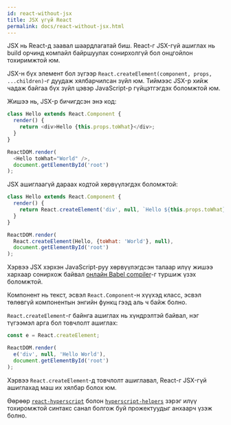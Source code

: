```yaml
---
id: react-without-jsx
title: JSX үгүй React
permalink: docs/react-without-jsx.html
---
```


JSX нь React-д заавал шаардлагатай биш. React-г JSX-гүй ашиглах нь build орчинд компайл байршуулах сонирхолгүй бол онцгойлон тохиримжтой юм.

JSX-н бүх элемент бол зүгээр `React.createElement(component, props, ...children)`-г дуудаж хялбарчилсан зүйл юм. Тиймээс JSX-р хийж чадаж байгаа бүх зүйл цэвэр JavaScript-р гүйцэтгэгдэх боломжтой юм.

Жишээ нь, JSX-р бичигдсэн энэ код:

```js
class Hello extends React.Component {
  render() {
    return <div>Hello {this.props.toWhat}</div>;
  }
}

ReactDOM.render(
  <Hello toWhat="World" />,
  document.getElementById('root')
);
```

JSX ашиглаагүй дараах кодтой хөрвүүлэгдэх боломжтой:

```js
class Hello extends React.Component {
  render() {
    return React.createElement('div', null, `Hello ${this.props.toWhat}`);
  }
}

ReactDOM.render(
  React.createElement(Hello, {toWhat: 'World'}, null),
  document.getElementById('root')
);
```

Хэрвээ JSX хэрхэн JavaScript-руу хөрвүүлэгдсэн талаар илүү жишээ хархаар сонирхож байвал [онлайн Babel compiler](babel://jsx-simple-example)-г туршиж үзэх боломжтой.

Компонент нь текст, эсвэл `React.Component`-н хүүхэд класс, эсвэл төлөвгүй компонентын энгийн функц гээд аль ч байж болно.

`React.createElement`-г байнга ашиглах нь хүндрэлтэй байвал, нэг түгээмэл арга бол товчлолт ашиглах:

```js
const e = React.createElement;

ReactDOM.render(
  e('div', null, 'Hello World'),
  document.getElementById('root')
);
```

Хэрвээ `React.createElement`-д товчлолт ашиглавал, React-г JSX-гүй ашиглахад маш их хялбар болох юм.

Өөрөөр [`react-hyperscript`](https://github.com/mlmorg/react-hyperscript) болон [`hyperscript-helpers`](https://github.com/ohanhi/hyperscript-helpers) зэрэг илүү тохиромжтой синтакс санал болгож буй прожектуудыг анхаарч үзэж болно.
